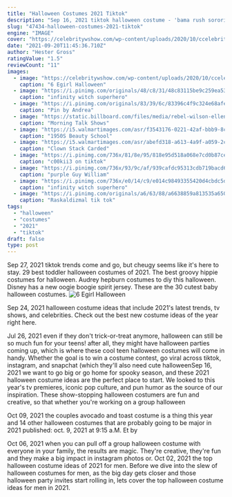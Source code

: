 ```yaml
---
title: "Halloween Costumes 2021 Tiktok"
description: "Sep 16, 2021 tiktok halloween costume - 'bama rush sorority recruitment look 2021 photo: tiktok  amazon this is one of those cases where you had to be there to fully understand"
slug: "47434-halloween-costumes-2021-tiktok"
engine: "IMAGE"
cover: "https://celebritywshow.com/wp-content/uploads/2020/10/ccelebrities263e23d9-0f2f-4698-9c8e-f065155b8f62-getty-1188375619.jpg"
date: "2021-09-20T11:45:36.710Z"
author: "Hester Gross"
ratingValue: "1.5"
reviewCount: "11"
images:
  - image: "https://celebritywshow.com/wp-content/uploads/2020/10/ccelebrities263e23d9-0f2f-4698-9c8e-f065155b8f62-getty-1188375619.jpg"
    caption: "6 Egirl Halloween"
  - image: "https://i.pinimg.com/originals/48/c8/31/48c83115be9c259ea53f5226e6a773c2.jpg"
    caption: "infinity witch superhero"
  - image: "https://i.pinimg.com/originals/83/39/6c/83396c4f9c324e68afe564732c4c916a.jpg"
    caption: "Pin by Andrea"
  - image: "https://static.billboard.com/files/media/rebel-wilson-ellen-degeneres-halloween-2018-billboard-1548-compressed.jpg"
    caption: "Morning Talk Shows"
  - image: "https://i5.walmartimages.com/asr/f3543176-0221-42af-bbb9-8ccdef47eaa3_1.9ba72926277e140e3476be0506805fa1.jpeg"
    caption: "1950S Beauty School"
  - image: "https://i5.walmartimages.com/asr/abefd318-a613-4a9f-a059-2cf560661bfd_1.ca9b8474c082f4720cfe7cfeb3bb1447.jpeg"
    caption: "Clown Stack Carded"
  - image: "https://i.pinimg.com/736x/81/8e/95/818e95d518a068e7cd0b87cebf883774.jpg"
    caption: "c00kii3 on tiktok"
  - image: "https://i.pinimg.com/736x/93/9c/af/939cafdc95313cdb719bacd6aa23a2d6.jpg"
    caption: "purple Guy William"
  - image: "https://i.pinimg.com/736x/e0/14/c9/e014c98493355420d4cbdc5d156d3e8a.jpg"
    caption: "infinity witch superhero"
  - image: "https://i.pinimg.com/originals/a6/63/88/a6638859a813535a6506a6b6d58498ae.jpg"
    caption: "Raskaldizmal tik tok"
tags:
  - "halloween"
  - "costumes"
  - "2021"
  - "tiktok"
draft: false
type: post
---
```


Sep 27, 2021 tiktok trends come and go, but cheugy seems like it's here to stay.  29 best toddler halloween costumes of 2021. The best groovy hippie costumes for halloween. Audrey hepburn costumes to diy this halloween. Disney has a new oogie boogie spirit jersey. These are the 30 cutest baby halloween costumes.
![6 Egirl Halloween](https://celebritywshow.com/wp-content/uploads/2020/10/ccelebrities263e23d9-0f2f-4698-9c8e-f065155b8f62-getty-1188375619.jpg "6 Egirl Halloween")

Sep 24, 2021 halloween costume ideas that include 2021&#39;s latest trends, tv shows, and celebrities. Check out the best new costume ideas of the year right here.
<!--inArticleAds-->

<!--galleryOne-->

Jul 26, 2021 even if they don't trick-or-treat anymore, halloween can still be so much fun for your teens! after all, they might have halloween parties coming up, which is where these cool teen halloween costumes will come in handy. Whether the goal is to win a costume contest, go viral across tiktok, instagram, and snapchat (which they'll also need cute halloweenSep 16, 2021 we want to go big or go home for spooky season, and these 2021 halloween costume ideas are the perfect place to start. We looked to this year's tv premieres, iconic pop culture, and pun humor as the source of our inspiration. These show-stopping halloween costumers are fun and creative, so that whether you're working on a group halloween
<!--inArticleAds-->

<!--galleryTwo-->

Oct 09, 2021 the couples avocado and toast costume is a thing this year  and 14 other halloween costumes that are probably going to be major in 2021 published: oct. 9, 2021 at 9:15 a.M. Et by
<!--galleryThree-->

Oct 06, 2021 when you can pull off a group halloween costume with everyone in your family, the results are magic. They're creative, they're fun and they make a big impact in instagram photos or. Oct 02, 2021 the top halloween costume ideas of 2021 for men. Before we dive into the slew of halloween costumes for men, as the big day gets closer and those halloween party invites start rolling in, lets cover the top halloween costume ideas for men in 2021.